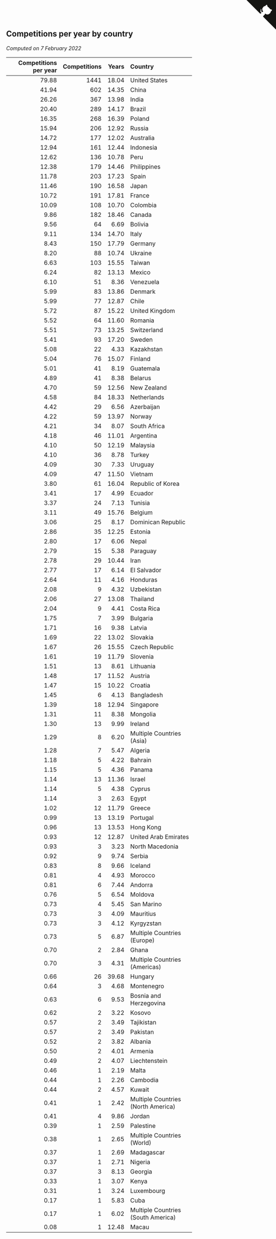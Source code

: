 ## Competitions per year by country

*Computed on  7 February 2022*

| Competitions per year | Competitions | Years | Country |
| ---: | ---: | ---: | :--- |
| 79.88 | 1441 | 18.04 | United States |
| 41.94 | 602 | 14.35 | China |
| 26.26 | 367 | 13.98 | India |
| 20.40 | 289 | 14.17 | Brazil |
| 16.35 | 268 | 16.39 | Poland |
| 15.94 | 206 | 12.92 | Russia |
| 14.72 | 177 | 12.02 | Australia |
| 12.94 | 161 | 12.44 | Indonesia |
| 12.62 | 136 | 10.78 | Peru |
| 12.38 | 179 | 14.46 | Philippines |
| 11.78 | 203 | 17.23 | Spain |
| 11.46 | 190 | 16.58 | Japan |
| 10.72 | 191 | 17.81 | France |
| 10.09 | 108 | 10.70 | Colombia |
| 9.86 | 182 | 18.46 | Canada |
| 9.56 | 64 | 6.69 | Bolivia |
| 9.11 | 134 | 14.70 | Italy |
| 8.43 | 150 | 17.79 | Germany |
| 8.20 | 88 | 10.74 | Ukraine |
| 6.63 | 103 | 15.55 | Taiwan |
| 6.24 | 82 | 13.13 | Mexico |
| 6.10 | 51 | 8.36 | Venezuela |
| 5.99 | 83 | 13.86 | Denmark |
| 5.99 | 77 | 12.87 | Chile |
| 5.72 | 87 | 15.22 | United Kingdom |
| 5.52 | 64 | 11.60 | Romania |
| 5.51 | 73 | 13.25 | Switzerland |
| 5.41 | 93 | 17.20 | Sweden |
| 5.08 | 22 | 4.33 | Kazakhstan |
| 5.04 | 76 | 15.07 | Finland |
| 5.01 | 41 | 8.19 | Guatemala |
| 4.89 | 41 | 8.38 | Belarus |
| 4.70 | 59 | 12.56 | New Zealand |
| 4.58 | 84 | 18.33 | Netherlands |
| 4.42 | 29 | 6.56 | Azerbaijan |
| 4.22 | 59 | 13.97 | Norway |
| 4.21 | 34 | 8.07 | South Africa |
| 4.18 | 46 | 11.01 | Argentina |
| 4.10 | 50 | 12.19 | Malaysia |
| 4.10 | 36 | 8.78 | Turkey |
| 4.09 | 30 | 7.33 | Uruguay |
| 4.09 | 47 | 11.50 | Vietnam |
| 3.80 | 61 | 16.04 | Republic of Korea |
| 3.41 | 17 | 4.99 | Ecuador |
| 3.37 | 24 | 7.13 | Tunisia |
| 3.11 | 49 | 15.76 | Belgium |
| 3.06 | 25 | 8.17 | Dominican Republic |
| 2.86 | 35 | 12.25 | Estonia |
| 2.80 | 17 | 6.06 | Nepal |
| 2.79 | 15 | 5.38 | Paraguay |
| 2.78 | 29 | 10.44 | Iran |
| 2.77 | 17 | 6.14 | El Salvador |
| 2.64 | 11 | 4.16 | Honduras |
| 2.08 | 9 | 4.32 | Uzbekistan |
| 2.06 | 27 | 13.08 | Thailand |
| 2.04 | 9 | 4.41 | Costa Rica |
| 1.75 | 7 | 3.99 | Bulgaria |
| 1.71 | 16 | 9.38 | Latvia |
| 1.69 | 22 | 13.02 | Slovakia |
| 1.67 | 26 | 15.55 | Czech Republic |
| 1.61 | 19 | 11.79 | Slovenia |
| 1.51 | 13 | 8.61 | Lithuania |
| 1.48 | 17 | 11.52 | Austria |
| 1.47 | 15 | 10.22 | Croatia |
| 1.45 | 6 | 4.13 | Bangladesh |
| 1.39 | 18 | 12.94 | Singapore |
| 1.31 | 11 | 8.38 | Mongolia |
| 1.30 | 13 | 9.99 | Ireland |
| 1.29 | 8 | 6.20 | Multiple Countries (Asia) |
| 1.28 | 7 | 5.47 | Algeria |
| 1.18 | 5 | 4.22 | Bahrain |
| 1.15 | 5 | 4.36 | Panama |
| 1.14 | 13 | 11.36 | Israel |
| 1.14 | 5 | 4.38 | Cyprus |
| 1.14 | 3 | 2.63 | Egypt |
| 1.02 | 12 | 11.79 | Greece |
| 0.99 | 13 | 13.19 | Portugal |
| 0.96 | 13 | 13.53 | Hong Kong |
| 0.93 | 12 | 12.87 | United Arab Emirates |
| 0.93 | 3 | 3.23 | North Macedonia |
| 0.92 | 9 | 9.74 | Serbia |
| 0.83 | 8 | 9.66 | Iceland |
| 0.81 | 4 | 4.93 | Morocco |
| 0.81 | 6 | 7.44 | Andorra |
| 0.76 | 5 | 6.54 | Moldova |
| 0.73 | 4 | 5.45 | San Marino |
| 0.73 | 3 | 4.09 | Mauritius |
| 0.73 | 3 | 4.12 | Kyrgyzstan |
| 0.73 | 5 | 6.87 | Multiple Countries (Europe) |
| 0.70 | 2 | 2.84 | Ghana |
| 0.70 | 3 | 4.31 | Multiple Countries (Americas) |
| 0.66 | 26 | 39.68 | Hungary |
| 0.64 | 3 | 4.68 | Montenegro |
| 0.63 | 6 | 9.53 | Bosnia and Herzegovina |
| 0.62 | 2 | 3.22 | Kosovo |
| 0.57 | 2 | 3.49 | Tajikistan |
| 0.57 | 2 | 3.49 | Pakistan |
| 0.52 | 2 | 3.82 | Albania |
| 0.50 | 2 | 4.01 | Armenia |
| 0.49 | 2 | 4.07 | Liechtenstein |
| 0.46 | 1 | 2.19 | Malta |
| 0.44 | 1 | 2.26 | Cambodia |
| 0.44 | 2 | 4.57 | Kuwait |
| 0.41 | 1 | 2.42 | Multiple Countries (North America) |
| 0.41 | 4 | 9.86 | Jordan |
| 0.39 | 1 | 2.59 | Palestine |
| 0.38 | 1 | 2.65 | Multiple Countries (World) |
| 0.37 | 1 | 2.69 | Madagascar |
| 0.37 | 1 | 2.71 | Nigeria |
| 0.37 | 3 | 8.13 | Georgia |
| 0.33 | 1 | 3.07 | Kenya |
| 0.31 | 1 | 3.24 | Luxembourg |
| 0.17 | 1 | 5.83 | Cuba |
| 0.17 | 1 | 6.02 | Multiple Countries (South America) |
| 0.08 | 1 | 12.48 | Macau |


<a href="https://github.com/jonatanklosko/wca_statistics" class="github-corner" aria-label="View source on Github"><svg width="80" height="80" viewBox="0 0 250 250" style="fill:#151513; color:#fff; position: absolute; top: 0; border: 0; right: 0;" aria-hidden="true"><path d="M0,0 L115,115 L130,115 L142,142 L250,250 L250,0 Z"></path><path d="M128.3,109.0 C113.8,99.7 119.0,89.6 119.0,89.6 C122.0,82.7 120.5,78.6 120.5,78.6 C119.2,72.0 123.4,76.3 123.4,76.3 C127.3,80.9 125.5,87.3 125.5,87.3 C122.9,97.6 130.6,101.9 134.4,103.2" fill="currentColor" style="transform-origin: 130px 106px;" class="octo-arm"></path><path d="M115.0,115.0 C114.9,115.1 118.7,116.5 119.8,115.4 L133.7,101.6 C136.9,99.2 139.9,98.4 142.2,98.6 C133.8,88.0 127.5,74.4 143.8,58.0 C148.5,53.4 154.0,51.2 159.7,51.0 C160.3,49.4 163.2,43.6 171.4,40.1 C171.4,40.1 176.1,42.5 178.8,56.2 C183.1,58.6 187.2,61.8 190.9,65.4 C194.5,69.0 197.7,73.2 200.1,77.6 C213.8,80.2 216.3,84.9 216.3,84.9 C212.7,93.1 206.9,96.0 205.4,96.6 C205.1,102.4 203.0,107.8 198.3,112.5 C181.9,128.9 168.3,122.5 157.7,114.1 C157.9,116.9 156.7,120.9 152.7,124.9 L141.0,136.5 C139.8,137.7 141.6,141.9 141.8,141.8 Z" fill="currentColor" class="octo-body"></path></svg></a><style>.github-corner:hover .octo-arm{animation:octocat-wave 560ms ease-in-out}@keyframes octocat-wave{0%,100%{transform:rotate(0)}20%,60%{transform:rotate(-25deg)}40%,80%{transform:rotate(10deg)}}@media (max-width:500px){.github-corner:hover .octo-arm{animation:none}.github-corner .octo-arm{animation:octocat-wave 560ms ease-in-out}}</style>
